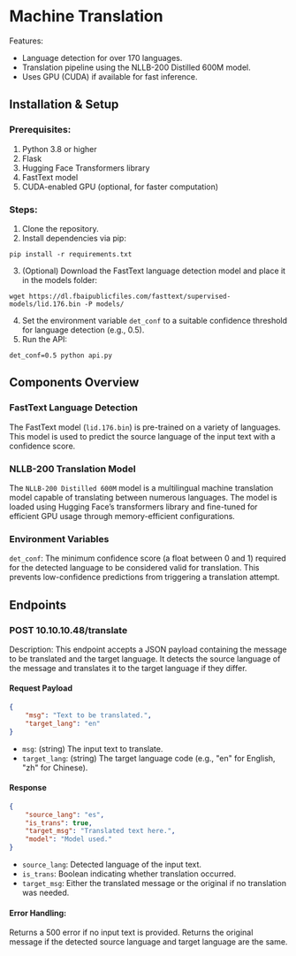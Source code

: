 # Machine Translation


Features:
* Language detection for over 170 languages.
* Translation pipeline using the NLLB-200 Distilled 600M model.
* Uses GPU (CUDA) if available for fast inference.


## Installation & Setup
### Prerequisites:
1. Python 3.8 or higher
2. Flask
3. Hugging Face Transformers library
4. FastText model
5. CUDA-enabled GPU (optional, for faster computation)

### Steps:
1. Clone the repository.
2. Install dependencies via pip:
```console
pip install -r requirements.txt
```
3. (Optional) Download the FastText language detection model and place it in the models folder:
```console
wget https://dl.fbaipublicfiles.com/fasttext/supervised-models/lid.176.bin -P models/
```
4. Set the environment variable `det_conf` to a suitable confidence threshold for language detection (e.g., 0.5).
5. Run the API:
```console
det_conf=0.5 python api.py
```
## Components Overview
### FastText Language Detection
The FastText model (`lid.176.bin`) is pre-trained on a variety of languages. This model is used to predict the source language of the input text with a confidence score.

### NLLB-200 Translation Model
The `NLLB-200 Distilled 600M` model is a multilingual machine translation model capable of translating between numerous languages. The model is loaded using Hugging Face’s transformers library and fine-tuned for efficient GPU usage through memory-efficient configurations.

### Environment Variables
`det_conf`: The minimum confidence score (a float between 0 and 1) required for the detected language to be considered valid for translation. This prevents low-confidence predictions from triggering a translation attempt.

## Endpoints
### POST 10.10.10.48/translate
Description:
This endpoint accepts a JSON payload containing the message to be translated and the target language. It detects the source language of the message and translates it to the target language if they differ.

#### Request Payload
```json
{
    "msg": "Text to be translated.",
    "target_lang": "en"
}
```
* `msg`: (string) The input text to translate.
* `target_lang`: (string) The target language code (e.g., "en" for English, "zh" for Chinese).

#### Response
```json
{
    "source_lang": "es",
    "is_trans": true,
    "target_msg": "Translated text here.",
    "model": "Model used."
}
```
* `source_lang`: Detected language of the input text.
* `is_trans`: Boolean indicating whether translation occurred.
* `target_msg`: Either the translated message or the original if no translation was needed.

#### Error Handling:
Returns a 500 error if no input text is provided.
Returns the original message if the detected source language and target language are the same.



